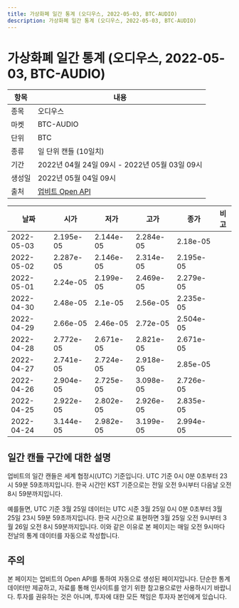 ```yaml
---
title: 가상화폐 일간 통계 (오디우스, 2022-05-03, BTC-AUDIO)
description: 가상화폐 일간 통계 (오디우스, 2022-05-03, BTC-AUDIO)
---
```



가상화폐 일간 통계 (오디우스, 2022-05-03, BTC-AUDIO)
===

|항목|내용|
|--|--|
|종목|오디우스|
|마켓|BTC-AUDIO|
|단위|BTC|
|종류|일 단위 캔들 (10일치)|
|기간|2022년 04월 24일 09시 - 2022년 05월 03일 09시|
|생성일|2022년 05월 04일 09시|
|출처|[업비트 Open API](https://docs.upbit.com)|


|날짜|시가|저가|고가|종가|비고|
|--|--|--|--|--|--|
|2022-05-03|2.195e-05|2.144e-05|2.284e-05|2.18e-05|    |
|2022-05-02|2.287e-05|2.146e-05|2.314e-05|2.195e-05|    |
|2022-05-01|2.24e-05|2.199e-05|2.469e-05|2.279e-05|    |
|2022-04-30|2.48e-05|2.1e-05|2.56e-05|2.235e-05|    |
|2022-04-29|2.66e-05|2.46e-05|2.72e-05|2.504e-05|    |
|2022-04-28|2.772e-05|2.671e-05|2.821e-05|2.671e-05|    |
|2022-04-27|2.741e-05|2.724e-05|2.918e-05|2.85e-05|    |
|2022-04-26|2.904e-05|2.725e-05|3.098e-05|2.726e-05|    |
|2022-04-25|2.922e-05|2.802e-05|2.926e-05|2.835e-05|    |
|2022-04-24|3.144e-05|2.982e-05|3.199e-05|2.994e-05|    |


일간 캔들 구간에 대한 설명
---


업비트의 일간 캔들은 세계 협정시(UTC) 기준입니다. 
UTC 기준 0시 0분 0초부터 23시 59분 59초까지입니다. 
한국 시간인 KST 기준으로는 전일 오전 9시부터 다음날 오전 8시 59분까지입니다. 


예를들면, UTC 기준 3월 25일 데이터는 UTC 시준 3월 25일 0시 0분 0초부터 3월 25일 23시 59분 59초까지입니다. 
한국 시간으로 표현하면 3월 25일 오전 9시부터 3월 26일 오전 8시 59분까지입니다. 
이와 같은 이유로 본 페이지는 매일 오전 9시마다 전날의 통계 데이터를 자동으로 작성합니다. 


주의
---


본 페이지는 업비트의 Open API를 통하여 자동으로 생성된 페이지입니다. 
단순한 통계 데이터만 제공하고, 자료를 통해 인사이트를 얻기 위한 참고용으로만 사용하시기 바랍니다. 
투자를 권유하는 것은 아니며, 투자에 대한 모든 책임은 투자자 본인에게 있습니다. 
